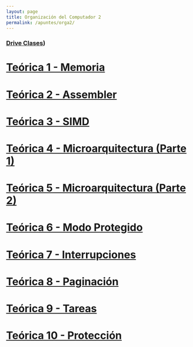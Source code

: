```yaml
---
layout: page
title: Organización del Computador 2
permalink: /apuntes/orga2/
---
```


### [Drive Clases](https://drive.google.com/drive/folders/11pv86Ppuk8zJbyUBVAqTg8N1WmTq7eHV))

# [Teórica 1 - Memoria](./teo1)
# [Teórica 2 - Assembler](./teo2)
# [Teórica 3 - SIMD](./teo3)
# [Teórica 4 - Microarquitectura (Parte 1)](./teo4)
# [Teórica 5 - Microarquitectura (Parte 2)](./teo5)
# [Teórica 6 - Modo Protegido](./teo6)
# [Teórica 7 - Interrupciones](./teo7)
# [Teórica 8 - Paginación](./teo8)
# [Teórica 9 - Tareas](./teo9)
# [Teórica 10 - Protección](./teo10)
